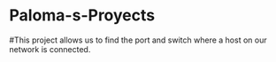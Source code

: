 # Paloma-s-Proyects
#This project allows us to find the port and switch where a host on our network is connected.
